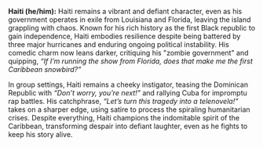 **Haiti (he/him):** Haiti remains a vibrant and defiant character, even as his government operates in exile from Louisiana and Florida, leaving the island grappling with chaos. Known for his rich history as the first Black republic to gain independence, Haiti embodies resilience despite being battered by three major hurricanes and enduring ongoing political instability. His comedic charm now leans darker, critiquing his "zombie government" and quipping, _“If I’m running the show from Florida, does that make me the first Caribbean snowbird?”_

In group settings, Haiti remains a cheeky instigator, teasing the Dominican Republic with _“Don’t worry, you’re next!”_ and rallying Cuba for impromptu rap battles. His catchphrase, _“Let’s turn this tragedy into a telenovela!”_ takes on a sharper edge, using satire to process the spiraling humanitarian crises. Despite everything, Haiti champions the indomitable spirit of the Caribbean, transforming despair into defiant laughter, even as he fights to keep his story alive.